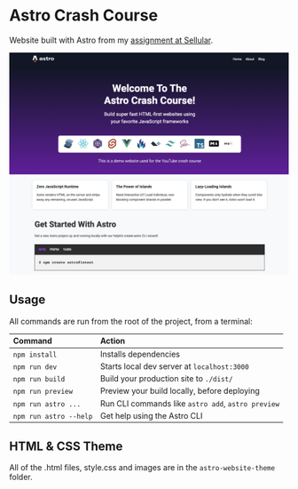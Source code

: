 # Astro Crash Course

Website built with Astro from my [assignment at Sellular](https://sellular.club).

<img src="/src/images/screen.png">

## Usage

All commands are run from the root of the project, from a terminal:

| Command                | Action                                             |
| :--------------------- | :------------------------------------------------- |
| `npm install`          | Installs dependencies                              |
| `npm run dev`          | Starts local dev server at `localhost:3000`        |
| `npm run build`        | Build your production site to `./dist/`            |
| `npm run preview`      | Preview your build locally, before deploying       |
| `npm run astro ...`    | Run CLI commands like `astro add`, `astro preview` |
| `npm run astro --help` | Get help using the Astro CLI                       |

## HTML & CSS Theme

All of the .html files, style.css and images are in the `astro-website-theme` folder.

